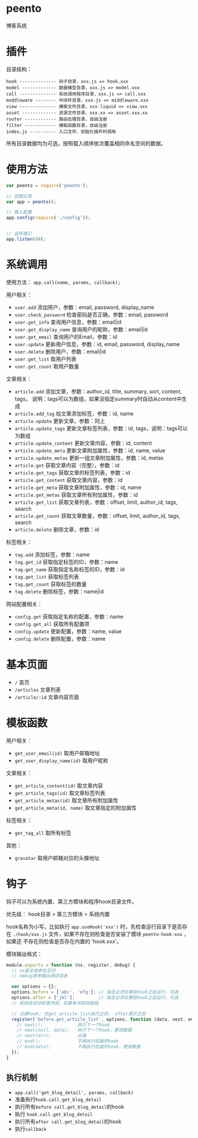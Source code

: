 peento
======

博客系统


插件
=====

目录结构：

```
hook -------------- 钩子目录，xxx.js => hook.xxx
model ------------- 数据模型目录，xxx.js => model.xxx
call -------------- 系统调用程序目录，xxx.js => call.xxx
moddleware -------- 中间件目录，xxx.js => middleware.xxx
view -------------- 模板文件目录，xxx.liquid => view.xxx
asset ------------- 资源文件目录，xxx.xx => asset.xxx.xx
router ------------ 路由处理目录，自由注册
filter ------------ 模板函数目录，自由注册
index.js ---------- 入口文件，初始化插件时调用
```

所有目录数据均为可选，按照载入顺序依次覆盖相同命名空间的数据。



使用方法
========

```JavaScript
var peento = require('peento');

// 创建应用
var app = peento();

// 载入配置
app.config(require('./config'));


// 监听端口
app.listen(80);
```

系统调用
=======

使用方法： `app.call(name, params, callback);`

用户相关：

- `user.add` 添加用户，参数：email, password, display_name
- `user.check_password` 检查密码是否正确，参数：email, password
- `user.get_info` 查询用户信息，参数：email|id
- `user.get_display_name` 查询用户的昵称，参数：email|id
- `user.get_email` 查询用户的Email，参数：id
- `user.update` 更新用户信息，参数：id, email, password, display_name
- `user.delete` 删除用户，参数：email|id
- `user.get_list` 取用户列表
- `user.get_count` 取用户数量

文章相关：

- `article.add` 添加文章，参数：author_id, title, summary, sort, content, tags，
说明：tags可以为数组，如果没指定summary时自动从content中生成
- `article.add_tag` 给文章添加标签，参数：id, name
- `article.update` 更新文章，参数：同上
- `article.update_tags` 更新文章标签列表，参数：id, tags，说明：tags可以为数组
- `article.update_content` 更新文章内容，参数：id, content
- `article.update_meta` 更新文章附加属性，参数：id, name, value
- `article.update_metas` 更新一组文章附加属性，参数：id, metas
- `article.get` 获取文章内容（完整），参数：id
- `article.get_tags` 获取文章的标签列表，参数：id
- `article.get_content` 获取文章内容，参数：id
- `article.get_meta` 获取文章附加属性，参数：id, name
- `article.get_metas` 获取文章所有附加属性，参数：id
- `article.get_list` 获取文章列表，参数：offset, limit, author_id, tags, search
- `article.get_count` 获取文章数量，参数：offset, limit, author_id, tags, search
- `article.delete` 删除文章，参数：id

标签相关：

- `tag.add` 添加标签，参数：name
- `tag.get_id` 获取指定标签的ID，参数：name
- `tag.get_name` 获取指定名称标签的ID，参数：id
- `tag.get_list` 获取标签列表
- `tag.get_count` 获取标签的数量
- `tag.delete` 删除标签，参数：name|id

网站配置相关：

- `config.get` 获取指定名称的配置，参数：name
- `config.get_all` 获取所有配置项
- `config.update` 更新配置，参数：name, value
- `config.delete` 删除配置，参数：name


基本页面
=====

- `/` 首页
- `/articles` 文章列表
- `/article/:id` 文章内容页面



模板函数
========

用户相关：

- `get_user_email(id)` 取用户邮箱地址
- `get_user_display_name(id)` 取用户昵称

文章相关：

- `get_article_content(id)` 取文章内容
- `get_article_tags(id)` 取文章标签列表
- `get_article_metas(id)` 取文章所有附加属性
- `get_article_meta(id, name)` 取文章指定的附加属性

标签相关：

- `get_tag_all` 取所有标签

其他：

- `gravatar` 取用户邮箱对应的头像地址



钩子
=====

钩子可以为系统内置、第三方模块和程序hook目录文件。

优先级： hook目录 > 第三方模块 > 系统内置

hook名称为小写，比如执行 `app.useHook('xxx')` 时，先检查运行目录下是否存在
`./hook/xxx.js` 文件，如果不存在则检查是否安装了模块 `peento-hook-xxx` ，如果还
不存在则检查是否存在内置的 'hook.xxx'。

模块输出格式：

```JavaScript
module.exports = function (ns, register, debug) {
  // ns是全局命名空间
  // debug用来输出调试信息

  var options = {};
  options.before = ['abc', 'efg']; // 指定必须在哪些hook之前运行，可选
  options.after = ['jkl'];         // 指定必须在哪些hook之后运行，可选
  // 系统会自动检查冲突，如果有冲突则报错

  // 注册hook: 在get_article_list执行之前， after表示之后
  register('before.get_article_list', options, function (data, next, end) {
    // next();             执行下一个hook
    // next(null, data);   执行下一个hook，更改数据
    // next(err);          出错
    // end();              不再执行后面的hook
    // end(data);          不再执行后面的hook，更改数据
  });
}
```

## 执行机制

+ `app.call('get_blog_detail', params, callback)`
+ 准备执行`hook.call.get_blog_detail`
+ 执行所有`before call.get_blog_detail`的hook
+ 执行 `hook.call.get_blog_detail`
+ 执行所有`after call.get_blog_detail`的hook
+ 执行`callback`


